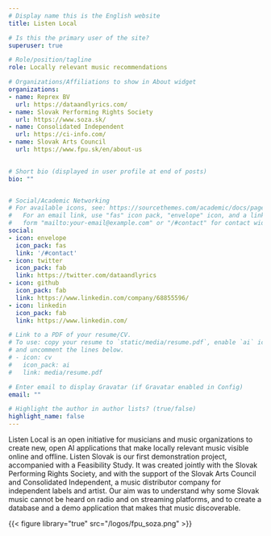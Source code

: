 ```yaml
---
# Display name this is the English website
title: Listen Local

# Is this the primary user of the site?
superuser: true

# Role/position/tagline
role: Locally relevant music recommendations

# Organizations/Affiliations to show in About widget
organizations:
- name: Reprex BV
  url: https://dataandlyrics.com/
- name: Slovak Performing Rights Society
  url: https://www.soza.sk/
- name: Consolidated Independent
  url: https://ci-info.com/
- name: Slovak Arts Council
  url: https://www.fpu.sk/en/about-us

  
# Short bio (displayed in user profile at end of posts)
bio: ""


# Social/Academic Networking
# For available icons, see: https://sourcethemes.com/academic/docs/page-builder/#icons
#   For an email link, use "fas" icon pack, "envelope" icon, and a link in the
#   form "mailto:your-email@example.com" or "/#contact" for contact widget.
social:
- icon: envelope
  icon_pack: fas
  link: '/#contact'
- icon: twitter
  icon_pack: fab
  link: https://twitter.com/dataandlyrics
- icon: github
  icon_pack: fab
  link: https://www.linkedin.com/company/68855596/
- icon: linkedin
  icon_pack: fab
  link: https://www.linkedin.com/

# Link to a PDF of your resume/CV.
# To use: copy your resume to `static/media/resume.pdf`, enable `ai` icons in `params.toml`, 
# and uncomment the lines below.
# - icon: cv
#   icon_pack: ai
#   link: media/resume.pdf

# Enter email to display Gravatar (if Gravatar enabled in Config)
email: ""

# Highlight the author in author lists? (true/false)
highlight_name: false
---
```


Listen Local is an open initiative for musicians and music organizations to create new, open AI applications that make locally relevant music visible online and offline.  Listen Slovak is our first demonstration project, accompanied with a Feasibility Study. It was created jointly with the Slovak Performing Rights Society, and with the support of the Slovak Arts Council and Consolidated Independent, a music distributor company for independent labels and artist.  Our aim was to understand why some Slovak music cannot be heard on radio and on streaming platforms, and to create a database and a demo application that makes that music discoverable.

{{< figure library="true" src="/logos/fpu_soza.png" >}}
